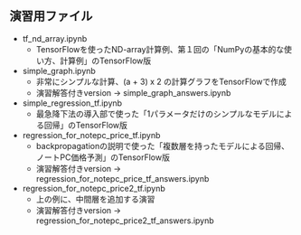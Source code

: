 ## 演習用ファイル

- tf_nd_array.ipynb
   - TensorFlowを使ったND-array計算例、第１回の「NumPyの基本的な使い方、計算例」のTensorFlow版
- simple_graph.ipynb
   - 非常にシンプルな計算、(a + 3) x 2 の計算グラフをTensorFlowで作成
   - 演習解答付きversion → simple_graph_answers.ipynb
- simple_regression_tf.ipynb
   - 最急降下法の導入部で使った「1パラメータだけのシンプルなモデルによる回帰」のTensorFlow版
- regression_for_notepc_price_tf.ipynb
   - backpropagationの説明で使った「複数層を持ったモデルによる回帰、ノートPC価格予測」のTensorFlow版
   - 演習解答付きversion → regression_for_notepc_price_tf_answers.ipynb
- regression_for_notepc_price2_tf.ipynb
   - 上の例に、中間層を追加する演習
   - 演習解答付きversion → regression_for_notepc_price2_tf_answers.ipynb